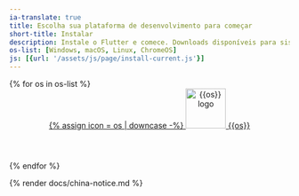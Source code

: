 ```yaml
---
ia-translate: true
title: Escolha sua plataforma de desenvolvimento para começar
short-title: Instalar
description: Instale o Flutter e comece. Downloads disponíveis para sistemas operacionais Windows, macOS, Linux e ChromeOS.
os-list: [Windows, macOS, Linux, ChromeOS]
js: [{url: '/assets/js/page/install-current.js'}]
---
```


<div class="card-grid narrow">
{% for os in os-list %}
  <a class="card" id="install-{{os | remove: ' ' | downcase}}" href="/get-started/install/{{os | remove: ' ' | downcase}}">
    <div class="card-body">
      <header class="card-title text-center">
        <span class="d-block h1">
          {% assign icon = os | downcase -%}
            <img src="/assets/images/docs/brand-svg/{{icon}}.svg" width="72" height="72" aria-hidden="true" alt="{{os}} logo"> 
        </span>
        <span class="text-muted text-nowrap">{{os}}</span>
      </header>
    </div>
  </a>
{% endfor %}
</div>

{% render docs/china-notice.md %}
